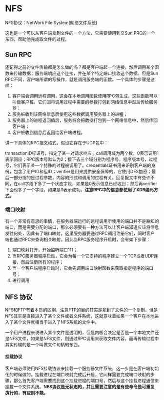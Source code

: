 # NFS

NFS协议：NetWork File System(网络文件系统)

这也是一个可以从客户端拿到文件的一个方法，它需要使用到交Sun PRC的一个东西，帮助他完成取文件的过程。

## Sun RPC

还记得之前的文件传输都是怎么做的吗？都是客户端起一个连接，然后调用某个函数来传输数据；服务端响应这个连接，并在某个特定端口接收这个数据。但是Sun RPC不同，客户端所谓的写操作，就是调用服务端的函数。一个具体的步骤是这样：

1. 客户端会调用远程调用，这会在本地调用函数使用RPC包生成，这些函数可以叫做客户桩，它们回将调用过程中需要的参数打包到网络信息中然后传给服务器；
2. 服务桩收到该网络信息后使用这些数据调用服务器上的进程；
3. 服务器上的进程返回值后，服务桩会把数据打包到一个网络信息中，然后传回客户端；
4. 客户桩收到信息后返回给客户端进程。

讲一下具体的RPC报文格式，假设它存在于UDP包中：

transactionID标识号，指定了某一对请求响应；call调用域为两个数，0表示调用1表示回应；RPC版本号默认为2；接下去三个域分别为程序号，程序版本号，过程号，它们表示某一个特殊的过程被调用了。credentials证书用来识别客户端的身份，包含了用户ID和组ID；verifier是用来提供安全保障的，它使用DES加密；最后一部分指的是过程参数，内容的形式和调用的过程有关。回复报文中有些许不同，在call字段下多了一个状态字段，如果是0表示信息已经收到；然后再verifier下面也多了一个字段，如果是0表示成功。**注意RPC中的信息都使用了XDR编码方式。**

### 端口映射

有一个非常有意思的事情，在服务器端运行的远程调用所使用的端口并不是熟知的端口，而是需要分配的端口，那么必须要有一种方法可以让客户端知道应该将信息发往何处，因此有了端口映射。这里服务器要通过RPC调用注册它们，同时客户端也通过RPC来查询相关映射。因此当RPC服务程序开启时，会有如下步骤：

1. 端口映射打开，开始监听端口111；
2. 当RPC服务器程序启动，它会为每一个它支持的程序建立一个TCP或者UDP连接，然后注册所有的程序；
3. 当一个客户端程序启动时，它会先调用端口映射函数来获取指定程序的端口号；
4. 进行调用

## NFS 协议

NFS和FTP有着本质的区别，注意FTP的目的其实是拿到了文件的一个复制，但是NFS其实是直接进入了某个文件或者文件系统，这就意味着如果一个客户在本地进入了某个文件就相当于进入了NFS系统的文件中。

一个用户进程来说进入某个文件是透明的，但是内核会决定是否是一个本地文件还是NFS文件，如果是NFS文件，则通过RPC调用来获取文件内容，而再传输过程中其实传输的是一个叫做文件句柄的东西。

#### 挂载协议

客户端必须使用NFS挂载协议来挂载一个服务器文件系统，这一步是在客户端初始化的时候做的。挂载进程在端口映射完成后开启，它同样需要完成端口映射的步骤，那么首先客户端需要找到这个挂载进程的端口号，然后与这个挂载进程通信来挂载一个文件系统。**NFS协议是无状态的，并且需要注意的是有些命令是可重复执行的，有些则不能。**